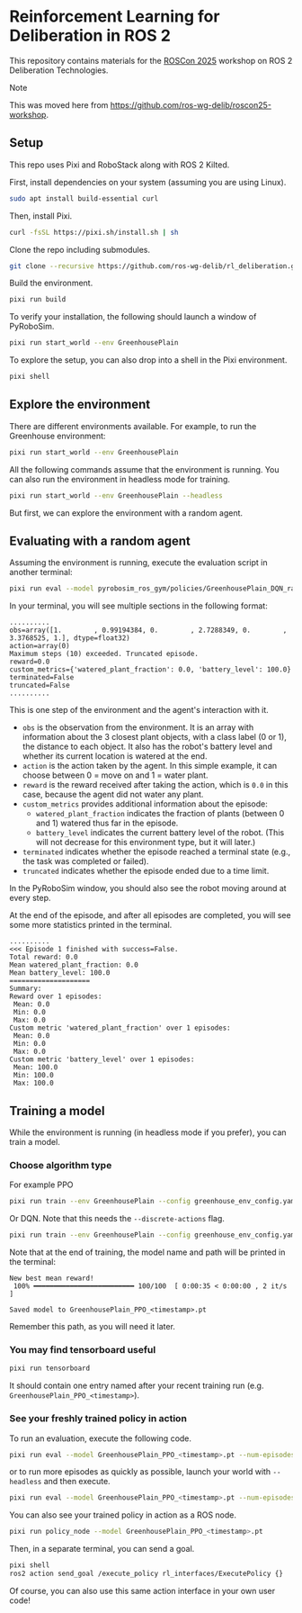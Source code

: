 # Reinforcement Learning for Deliberation in ROS 2

This repository contains materials for the [ROSCon 2025](https://roscon.ros.org/2025/) workshop on ROS 2 Deliberation Technologies.

> [!NOTE]
> This was moved here from <https://github.com/ros-wg-delib/roscon25-workshop>.

## Setup

This repo uses Pixi and RoboStack along with ROS 2 Kilted.

First, install dependencies on your system (assuming you are using Linux).

<!--- new-env: ubuntu:latest --->
<!--
```bash
apt update
apt install -y git curl build-essential
```
-->

<!--- skip-next --->
```bash
sudo apt install build-essential curl
```

Then, install Pixi.

```bash
curl -fsSL https://pixi.sh/install.sh | sh
```

<!--
This is necessary to make pixi work ...
```bash
echo 'export PATH=\"/root/.pixi/bin:$PATH\"' >> /root/.bashrc
```
-->

Clone the repo including submodules.

```bash
git clone --recursive https://github.com/ros-wg-delib/rl_deliberation.git
```

Build the environment.

<!--- workdir: /rl_deliberation --->
```bash
pixi run build
```

To verify your installation, the following should launch a window of PyRoboSim.

<!--- skip-next --->
```bash
pixi run start_world --env GreenhousePlain
```

To explore the setup, you can also drop into a shell in the Pixi environment.

<!--- skip-next --->
```bash
pixi shell
```

## Explore the environment

There are different environments available. For example, to run the Greenhouse environment:

<!--- skip-next --->
```bash
pixi run start_world --env GreenhousePlain
```

All the following commands assume that the environment is running.
You can also run the environment in headless mode for training.

<!--- skip-next --->
```bash
pixi run start_world --env GreenhousePlain --headless
```

But first, we can explore the environment with a random agent.

## Evaluating with a random agent

Assuming the environment is running, execute the evaluation script in another terminal:

<!--- skip-next --->
```bash
pixi run eval --model pyrobosim_ros_gym/policies/GreenhousePlain_DQN_random.pt --num-episodes 1 --realtime
```
<!--- workdir: /rl_deliberation --->
<!--
```bash
pixi run start_world --env GreenhousePlain --headless & pid=$!; pixi run eval --model pyrobosim_ros_gym/policies/GreenhousePlain_DQN_random.pt --num-episodes 1; kill $pid
```
-->

In your terminal, you will see multiple sections in the following format:

```plaintext
..........
obs=array([1.        , 0.99194384, 0.        , 2.7288349, 0.        , 3.3768525, 1.], dtype=float32)
action=array(0)
Maximum steps (10) exceeded. Truncated episode.
reward=0.0
custom_metrics={'watered_plant_fraction': 0.0, 'battery_level': 100.0}
terminated=False
truncated=False
..........
```

This is one step of the environment and the agent's interaction with it.

- `obs` is the observation from the environment. It is an array with information about the 3 closest plant objects, with a class label (0 or 1), the distance to each object. It also has the robot's battery level and whether its current location is watered at the end.
- `action` is the action taken by the agent. In this simple example, it can choose between 0 = move on and 1 = water plant.
- `reward` is the reward received after taking the action, which is `0.0` in this case, because the agent did not water any plant.
- `custom_metrics` provides additional information about the episode:
  - `watered_plant_fraction` indicates the fraction of plants (between 0 and 1) watered thus far in the episode.
  - `battery_level` indicates the current battery level of the robot. (This will not decrease for this environment type, but it will later.)
- `terminated` indicates whether the episode reached a terminal state (e.g., the task was completed or failed).
- `truncated` indicates whether the episode ended due to a time limit.

In the PyRoboSim window, you should also see the robot moving around at every step.

At the end of the episode, and after all episodes are completed, you will see some more statistics printed in the terminal.

```plaintext
..........
<<< Episode 1 finished with success=False.
Total reward: 0.0
Mean watered_plant_fraction: 0.0
Mean battery_level: 100.0
====================
Summary:
Reward over 1 episodes:
 Mean: 0.0
 Min: 0.0
 Max: 0.0
Custom metric 'watered_plant_fraction' over 1 episodes:
 Mean: 0.0
 Min: 0.0
 Max: 0.0
Custom metric 'battery_level' over 1 episodes:
 Mean: 100.0
 Min: 100.0
 Max: 100.0
```

## Training a model

While the environment is running (in headless mode if you prefer), you can train a model.

### Choose algorithm type

For example PPO

<!--- skip-next --->
```bash
pixi run train --env GreenhousePlain --config greenhouse_env_config.yaml --algorithm PPO --log
```

Or DQN.
Note that this needs the `--discrete-actions` flag.

<!--- skip-next --->
```bash
pixi run train --env GreenhousePlain --config greenhouse_env_config.yaml --algorithm DQN --discrete-actions --log
```

Note that at the end of training, the model name and path will be printed in the terminal:

```plaintext
New best mean reward!
 100% ━━━━━━━━━━━━━━━━━━━━━━━━━ 100/100  [ 0:00:35 < 0:00:00 , 2 it/s ]

Saved model to GreenhousePlain_PPO_<timestamp>.pt
```

Remember this path, as you will need it later.

### You may find tensorboard useful

<!--- skip-next --->
```bash
pixi run tensorboard
```

It should contain one entry named after your recent training run (e.g. `GreenhousePlain_PPO_<timestamp>`).

### See your freshly trained policy in action

To run an evaluation, execute the following code.

<!--- skip-next --->
```bash
pixi run eval --model GreenhousePlain_PPO_<timestamp>.pt --num-episodes 3 --realtime
```

or to run more episodes as quickly as possible, launch your world with `--headless` and then execute.

<!--- skip-next --->
```bash
pixi run eval --model GreenhousePlain_PPO_<timestamp>.pt --num-episodes 20
```

You can also see your trained policy in action as a ROS node.

<!--- skip-next --->
```bash
pixi run policy_node --model GreenhousePlain_PPO_<timestamp>.pt
```

Then, in a separate terminal, you can send a goal.

<!--- skip-next --->
```bash
pixi shell
ros2 action send_goal /execute_policy rl_interfaces/ExecutePolicy {}
```

Of course, you can also use this same action interface in your own user code!
